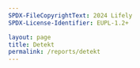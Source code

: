 ```yaml
---
SPDX-FileCopyrightText: 2024 Lifely
SPDX-License-Identifier: EUPL-1.2+

layout: page
title: Detekt
permalink: /reports/detekt
---
```


